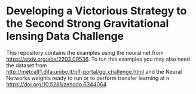 # Developing a Victorious Strategy to the Second Strong Gravitational lensing Data Challenge

This repository contains the examples using the neural net from https://arxiv.org/abs/2203.09536. To tun this examples you may also need the dataset from  
http://metcalf1.difa.unibo.it/blf-portal/gg_challenge.html and the Neural Networks weights ready to run or to perform transfer learning at n https://doi.org/10.5281/zenodo.6344064 
